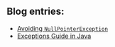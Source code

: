 ## Blog entries:
- [Avoiding `NullPointerException`](blog/avoiding-null-pointer.html)
- [Exceptions Guide in Java](blog/exceptions.html)


